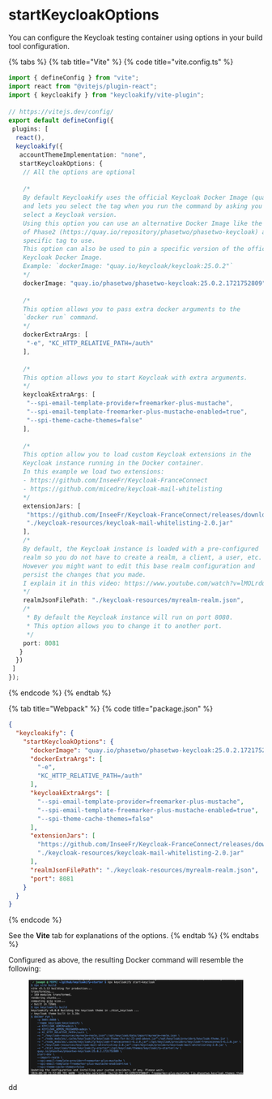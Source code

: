 # startKeycloakOptions

You can configure the Keycloak testing container using options in your build tool configuration.

{% tabs %}
{% tab title="Vite" %}
{% code title="vite.config.ts" %}
```typescript
import { defineConfig } from "vite";
import react from "@vitejs/plugin-react";
import { keycloakify } from "keycloakify/vite-plugin";

// https://vitejs.dev/config/
export default defineConfig({
 plugins: [
  react(),
  keycloakify({
   accountThemeImplementation: "none",
   startKeycloakOptions: {
    // All the options are optional

    /*
    By default Keycloakify uses the official Keycloak Docker Image (quay.io/keycloak/keycloak)
    and lets you select the tag when you run the command by asking you to 
    select a Keycloak version.
    Using this option you can use an alternative Docker Image like the one 
    of Phase2 (https://quay.io/repository/phasetwo/phasetwo-keycloak) and a 
    specific tag to use.
    This option can also be used to pin a specific version of the official 
    Keycloak Docker Image.
    Example: `dockerImage: "quay.io/keycloak/keycloak:25.0.2"`
    */
    dockerImage: "quay.io/phasetwo/phasetwo-keycloak:25.0.2.1721752809",

    /*
    This option allows you to pass extra docker arguments to the 
    `docker run` command.
    */
    dockerExtraArgs: [
     "-e", "KC_HTTP_RELATIVE_PATH=/auth"
    ],

    /*
    This option allows you to start Keycloak with extra arguments.
    */
    keycloakExtraArgs: [
     "--spi-email-template-provider=freemarker-plus-mustache",
     "--spi-email-template-freemarker-plus-mustache-enabled=true",
     "--spi-theme-cache-themes=false"
    ],

    /*
    This option allow you to load custom Keycloak extensions in the 
    Keycloak instance running in the Docker container.
    In this example we load two extensions:
    - https://github.com/InseeFr/Keycloak-FranceConnect
    - https://github.com/micedre/keycloak-mail-whitelisting
    */
    extensionJars: [
     "https://github.com/InseeFr/Keycloak-FranceConnect/releases/download/6.2.0/keycloak-franceconnect-6.2.0.jar",
     "./keycloak-resources/keycloak-mail-whitelisting-2.0.jar"
    ],
    /*
    By default, the Keycloak instance is loaded with a pre-configured 
    realm so you do not have to create a realm, a client, a user, etc.  
    However you might want to edit this base realm configuration and 
    persist the changes that you made.  
    I explain it in this video: https://www.youtube.com/watch?v=lMOLrdqilqE&t=991s
    */
    realmJsonFilePath: "./keycloak-resources/myrealm-realm.json",
    /*
     * By default the Keycloak instance will run on port 8080.
     * This option allows you to change it to another port.
     */
    port: 8081
   }
  })
 ]
});
```
{% endcode %}
{% endtab %}

{% tab title="Webpack" %}
{% code title="package.json" %}
```json
{
  "keycloakify": {
    "startKeycloakOptions": {
      "dockerImage": "quay.io/phasetwo/phasetwo-keycloak:25.0.2.1721752809",
      "dockerExtraArgs": [
        "-e",
        "KC_HTTP_RELATIVE_PATH=/auth"
      ],
      "keycloakExtraArgs": [
        "--spi-email-template-provider=freemarker-plus-mustache",
        "--spi-email-template-freemarker-plus-mustache-enabled=true",
        "--spi-theme-cache-themes=false"
      ],
      "extensionJars": [
        "https://github.com/InseeFr/Keycloak-FranceConnect/releases/download/6.2.0/keycloak-franceconnect-6.2.0.jar",
        "./keycloak-resources/keycloak-mail-whitelisting-2.0.jar"
      ],
      "realmJsonFilePath": "./keycloak-resources/myrealm-realm.json",
      "port": 8081
    }
  }
}
```
{% endcode %}

See the **Vite** tab for explanations of the options.
{% endtab %}
{% endtabs %}

Configured as above, the resulting Docker command will resemble the following:

<figure><img src="../../.gitbook/assets/image (185).png" alt=""><figcaption></figcaption></figure>

dd
